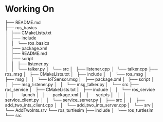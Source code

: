 # Working On

├── README.md  
├── ros_basics  
│   ├── CMakeLists.txt  
│   ├── include  
│   │   └── ros_basics  
│   ├── package.xml  
│   ├── README.md  
│   ├── script   
│   │   ├── listener.py  
│   │   └── talker.py
│   └── src
│       ├── listener.cpp
│       └── talker.cpp
├── ros_msg
│   ├── CMakeLists.txt
│   ├── include
│   │   └── ros_msg
│   ├── msg
│   │   └── IoTSensor.msg
│   ├── package.xml
│   ├── script
│   │   ├── msg_listener.py
│   │   └── msg_talker.py
│   └── src
├── ros_service
│   ├── CMakeLists.txt
│   ├── include
│   │   └── ros_service
│   ├── launch
│   ├── package.xml
│   ├── scripts
│   │   ├── service_client.py
│   │   └── service_server.py
│   ├── src
│   │   ├── add_two_ints_client.cpp
│   │   └── add_two_ints_server.cpp
│   └── srv
│       └── AddTwoInts.srv
└── ros_turtlesim
    ├── include
    │   └── ros_turtlesim
    └── src
